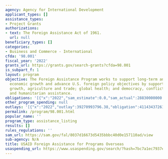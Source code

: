 ```yaml
---
agency: Agency for International Development
applicant_types: []
assistance_types:
- Project Grants
authorizations:
- text: The Foreign Assistance Act of 1961.
  url: null
beneficiary_types: []
categories:
- Business and Commerce - International
cfda: '98.001'
fiscal_year: '2022'
grants_url: https://grants.gov/search-grants?cfda=98.001
is_subpart_f: 1
layout: program
objective: The Foreign Assistance Program works to support long-term and equitable
  economic growth and advance U.S. foreign policy objectives by supporting economic
  growth, agriculture and trade; global health; and democracy, conflict prevention
  and humanitarian assistance.
obligations: '[{"x":"2022","sam_estimate":0.0,"sam_actual":28830000000.0,"usa_spending_actual":28831107558.0},{"x":"2023","sam_estimate":30000000000.0,"sam_actual":0.0,"usa_spending_actual":29924034107.71},{"x":"2024","sam_estimate":32000000000.0,"sam_actual":0.0,"usa_spending_actual":19307843776.0}]'
other_program_spending: null
outlays: '[{"x":"2022","outlay":39270993796.38,"obligation":41143437261.0},{"x":"2023","outlay":5570852495.32,"obligation":8806039155.0},{"x":"2024","outlay":936965076.94,"obligation":6667704322.0}]'
permalink: /program/98.001.html
popular_name: ''
program_type: assistance_listing
results: []
rules_regulations: ''
sam_url: https://sam.gov/fal/8037d16673d5435bbbc40d0e157110ad/view
sub-agency: N/A
title: USAID Foreign Assistance for Programs Overseas
usaspending_url: https://www.usaspending.gov/search/?hash=7bc7a1ec7937ef7e2868976eb5ac058a
---
```

